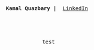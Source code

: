 <p><pre align="center"><strong>Kamal Quazbary |</strong>  <a href="https://www.linkedin.com/in/kamal-quazbary/">LinkedIn</a> <pre></p>

test

